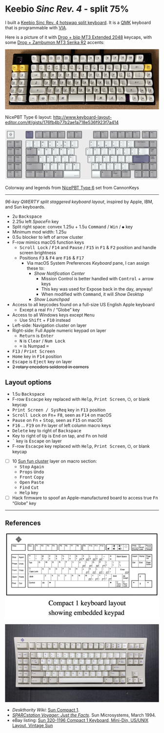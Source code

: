 
# Keebio _Sinc Rev. 4_ - split 75%

I built a [Keebio Sinc Rev. 4 hotswap split keyboard](https://keeb.io/collections/sinc/products/sinc-rev-4-split-staggered-75-keyboard). It is a [QMK](https://qmk.fm/) keyboard that is programmable with [VIA](https://usevia.app/).

Here is a picture of it with [Drop + biip MT3 Extended 2048](https://drop.com/buy/drop-biip-mt3-extended-custom-keycap-set) keycaps, with some  [Drop + Zambumon MT3 Serika R2](https://drop.com/buy/drop-zambumon-mt3-serika-custom-keycap-set) accents:

![Sinc Rev. 4 with MT3 Extended 2048 and MT3 Serika R2 keycaps](images/sinc-rev4-mt3-extended-serika.jpg)

NicePBT Type 6 layout:
<http://www.keyboard-layout-editor.com/#/gists/176fb4b77b2ae1a718e536f923f7a414>

![Keebio Sinc Rev. 4](images/keebio-sinc-rev4-75-macro.png)

Colorway and legends from [NicePBT Type 6](https://cannonkeys.com/products/nicepbt-type-6) set from CannonKeys

-----

_96-key QWERTY split staggered keyboard layout_, inspired by Apple, IBM, and Sun keyboards.

* 2u <kbd>Backspace</kbd>
* 2.25u left _SpaceFn_ key
* Split right space: convex 1.25u + 1.5u <kbd>Command</kbd> / <kbd>Win</kbd> / <kbd>◆</kbd> key
* Minimum mod width: 1.25u
* 0.5u blocker to left of arrow cluster
* F-row mimics macOS function keys
  * <kbd>Scroll Lock</kbd> / <kbd>F14</kbd> and <kbd>Pause</kbd> / <kbd>F15</kbd> in <kbd>F1</kbd> & <kbd>F2</kbd> position and handle screen brightness
  * Positions <kbd>F3</kbd> & <kbd>F4</kbd> are <kbd>F16</kbd> & <kbd>F17</kbd>
    * Via macOS System Preferences _Keyboard_ pane, I can assign these to:
      * _Show Notification Center_
        * Mission Control is better handled with <kbd>Control</kbd> + arrow keys
        * This key was used for Expose back in the day, anyway!
        * When modified with <kbd>Command</kbd>, it will _Show Desktop_
      * _Show Launchpad_
* Access to all keycodes found on a full-size US English Apple keyboard
  * Except a real <kbd>Fn</kbd> / “Globe” key
* Access to all Windows keys except <kbd>Menu</kbd>
  * Use <kbd>Shift</kbd> + <kbd>F10</kbd> instead
* Left-side: Navigation cluster on layer
* Right-side: Full Apple numeric keypad on layer
  * <kbd>Return</kbd> is <kbd>Enter</kbd>
  * <kbd>N</kbd> is <kbd>Clear</kbd> / <kbd>Num Lock</kbd>
  * <kbd>=</kbd> is Numpad <kbd>=</kbd>
* <kbd>F13</kbd> / <kbd>Print Screen</kbd>
* <kbd>Home</kbd> key in <kbd>F14</kbd> position
* <kbd>Escape</kbd> is <kbd>Eject</kbd> key on layer
* ~~2 rotary encoders soldered in corners~~

## Layout options

* 1.5u <kbd>Backspace</kbd>
* F-row <kbd>Escacpe</kbd> key replaced with <kbd>Help</kbd>, <kbd>Print Screen</kbd>, <kbd>⏻</kbd>, or blank keycap
* <kbd>Print Screen / SysReq</kbd> key in <kbd>F13</kbd> position
* <kbd>Scroll Lock</kbd> on <kbd>Fn</kbd>+ <kbd>F8</kbd>, seen as <kbd>F14</kbd> on macOS
* <kbd>Pause</kbd> on <kbd>Fn</kbd> + <kbd>Stop</kbd>, seen as <kbd>F15</kbd> on macOS
* <kbd>F16</kbd> … <kbd>F19</kbd> on <kbd>Fn</kbd> layer of left column macro keys
* <kbd>Delete</kbd> key to right of <kbd>Backspace</kbd>
* Key to right of <kbd>Up</kbd> is <kbd>End</kbd> on tap, and <kbd>Fn</kbd> on hold
* <kbd>`</kbd> key is <kbd>Escape</kbd> on layer
* F-row <kbd>Escacpe</kbd> key replaced with <kbd>Help</kbd>, <kbd>Print Screen</kbd>, <kbd>⏻</kbd>, or blank keycap
* [ ] 10 [Sun fun cluster](https://deskthority.net/wiki/Fun_cluster#Sun) layer on macro section:
  * <kbd>Stop</kbd> <kbd>Again</kbd>
  * <kbd>Props</kbd> <kbd>Undo</kbd>
  * <kbd>Front</kbd> <kbd>Copy</kbd>
  * <kbd>Open</kbd> <kbd>Paste</kbd>
  * <kbd>Find</kbd> <kbd>Cut</kbd>
  * <kbd>Help</kbd> key
* [ ] Hack firmware to spoof an Apple-manufactured board to access true <kbd>Fn</kbd> “Globe” key

-----

## References

![Sun Compact 1 layout from _SPARCstation Voyager: Just the Facts_](images/Sun-Compact-1-layout.png)

![Photo of Sun Compact 1 keyboard with Unix layout](images/sun-compact-1-unix-layout-keyboard.jpg)

* _Deskthority Wiki_: [Sun Compact 1](https://deskthority.net/wiki/Sun_Compact_1).
* [_SPARCstation Voyager: Just the Facts_](https://janit.iki.fi/docs/SPARCstationVoyagerJTF.pdf). Sun Microsystems, March 1994.
* eBay listing: [Sun 320-1196 Compact 1 Keyboard, Mini-Din, US/UNIX Layout, Vintage Sun](https://www.ebay.com/itm/165992674326)
